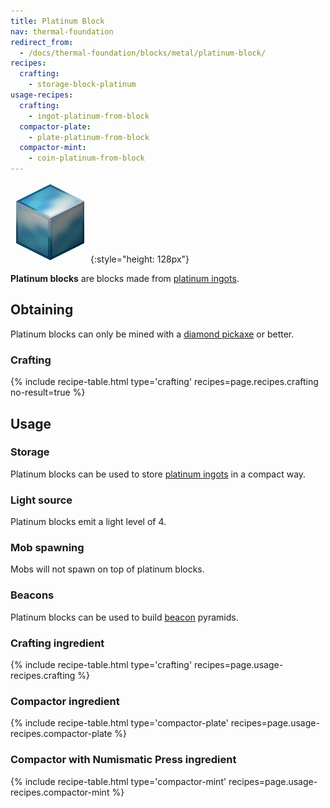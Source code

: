 ```yaml
---
title: Platinum Block
nav: thermal-foundation
redirect_from:
  - /docs/thermal-foundation/blocks/metal/platinum-block/
recipes:
  crafting:
    - storage-block-platinum
usage-recipes:
  crafting:
    - ingot-platinum-from-block
  compactor-plate:
    - plate-platinum-from-block
  compactor-mint:
    - coin-platinum-from-block
---
```


![Platinum block](/assets/images/thermal-foundation/storage-block-platinum.png){:style="height: 128px"}


**Platinum blocks** are blocks made from [platinum
ingots](/docs/platinum-ingot/).


Obtaining
---------

Platinum blocks can only be mined with a [diamond
pickaxe](https://minecraft.gamepedia.com/Pickaxe) or better.

### Crafting
{% include recipe-table.html type='crafting' recipes=page.recipes.crafting no-result=true %}


Usage
-----

### Storage
Platinum blocks can be used to store [platinum ingots](/docs/platinum-ingot/) in
a compact way.

### Light source
Platinum blocks emit a light level of 4.

### Mob spawning
Mobs will not spawn on top of platinum blocks.

### Beacons
Platinum blocks can be used to build
[beacon](https://minecraft.gamepedia.com/Beacon) pyramids.

### Crafting ingredient
{% include recipe-table.html type='crafting' recipes=page.usage-recipes.crafting %}

### Compactor ingredient
{% include recipe-table.html type='compactor-plate' recipes=page.usage-recipes.compactor-plate %}

### Compactor with Numismatic Press ingredient
{% include recipe-table.html type='compactor-mint' recipes=page.usage-recipes.compactor-mint %}
